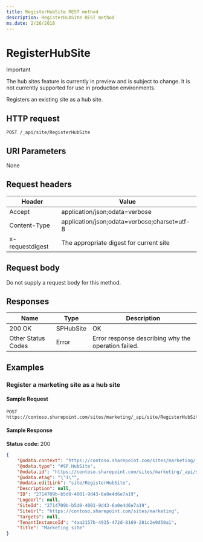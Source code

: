 ```yaml
---
title: RegisterHubSite REST method
description: RegisterHubSite REST method
ms.date: 2/26/2018
---
```


# RegisterHubSite

> [!IMPORTANT]
> The hub sites feature is currently in preview and is subject to change. It is not currently supported for use in production environments.

Registers an existing site as a hub site.

## HTTP request

```
POST /_api/site/RegisterHubSite
```

## URI Parameters

None

## Request headers

| Header | Value |
|--------|-------|
|Accept|application/json;odata=verbose|
|Content-Type|application/json;odata=verbose;charset=utf-8|
|x-requestdigest|The appropriate digest for current site|

## Request body

Do not supply a request body for this method.

## Responses

| Name   | Type  | Description|
|--------|-------|------------|
|200 OK|SPHubSite |OK|
|Other Status Codes|Error|Error response describing why the operation failed.|

## Examples

### Register a marketing site as a hub site

#### Sample Request

```HTTP
POST
https://contoso.sharepoint.com/sites/marketing/_api/site/RegisterHubSite
```

#### Sample Response
**Status code:** 200

```JSON
{
	"@odata.context": "https://contoso.sharepoint.com/sites/marketing/_api/$metadata#hubsites/$entity",
	"@odata.type": "#SP.HubSite",
	"@odata.id": "https://contoso.sharepoint.com/sites/marketing/_api/site/RegisterHubSite",
	"@odata.etag": "\"1\"",
	"@odata.editLink": "site/RegisterHubSite",
	"Description": null,
	"ID": "2714709b-b5d0-4001-9d43-6a0e4d6e7a19",
	"LogoUrl": null,
	"SiteId": "2714709b-b5d0-4001-9d43-6a0e4d6e7a19",
	"SiteUrl": "https://contoso.sharepoint.com/sites/marketing",
	"Targets": null,
	"TenantInstanceId": "4aa2157b-4935-472d-8169-281c2e9d50a1",
	"Title": "Marketing site"
}
```